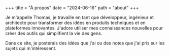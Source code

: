 +++
title = "À propos"
date = "2024-06-16"
path = "about"
+++

Je m'appelle Thomas, je travaille en tant que développeur, ingénieur et architecte pour transformer des idées en produits techniques et en plateformes innovantes. J'adore utiliser mes connaissances nouvelles pour créer des outils qui simplifient la vie des gens.

Dans ce site, je posterais des idées que j'ai ou des notes que j'ai pris sur les sujets qui m'intéressent.
